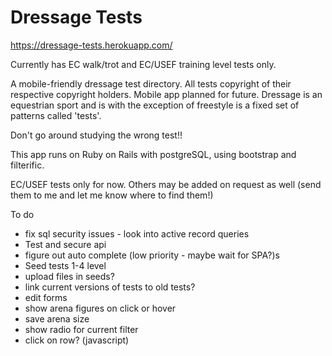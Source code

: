 # Dressage Tests

https://dressage-tests.herokuapp.com/

Currently has EC walk/trot and EC/USEF training level tests only. 

A mobile-friendly dressage test directory. All tests copyright of their respective copyright holders.
Mobile app planned for future. Dressage is an equestrian sport and is with the exception of freestyle is a fixed set of patterns called 'tests'.

Don't go around studying the wrong test!!

This app runs on Ruby on Rails with postgreSQL, using bootstrap and filterific. 

EC/USEF tests only for now. Others may be added on request as well (send them to me and let me know where to find them!)

To do

- fix sql security issues - look into active record queries 
- Test and secure api
- figure out auto complete (low priority - maybe wait for SPA?)s
- Seed tests 1-4 level
- upload files in seeds?
- link current versions of tests to old tests?
- edit forms 
- show arena figures on click or hover 
- save arena size
- show radio for current filter 
- click on row? (javascript)

